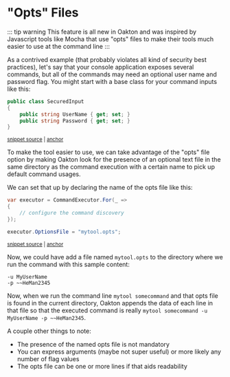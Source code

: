 # "Opts" Files

::: tip warning
This feature is all new in Oakton and was inspired by Javascript tools like Mocha that use "opts" files to make
their tools much easier to use at the command line
:::

As a contrived example (that probably violates all kind of security best practices), let's say that your console application exposes several commands, but all of the commands may need
an optional user name and password flag. You might start with a base class for your command inputs like this:

<!-- snippet: sample_SecuredInput -->
<a id='snippet-sample_securedinput'></a>
```cs
public class SecuredInput
{
    public string UserName { get; set; }
    public string Password { get; set; }
}
```
<sup><a href='https://github.com/JasperFx/oakton/blob/master/src/Tests/OptionsSamples.cs#L20-L26' title='Snippet source file'>snippet source</a> | <a href='#snippet-sample_securedinput' title='Start of snippet'>anchor</a></sup>
<!-- endSnippet -->

To make the tool easier to use, we can take advantage of the "opts" file option by making Oakton look for the presence of an optional text file in the same directory as the command execution with a certain name to pick up default command usages.

We can set that up by declaring the name of the opts file like this:

<!-- snippet: sample_configuring_opts_file -->
<a id='snippet-sample_configuring_opts_file'></a>
```cs
var executor = CommandExecutor.For(_ =>
{
    // configure the command discovery
});

executor.OptionsFile = "mytool.opts";
```
<sup><a href='https://github.com/JasperFx/oakton/blob/master/src/Tests/OptionsSamples.cs#L9-L16' title='Snippet source file'>snippet source</a> | <a href='#snippet-sample_configuring_opts_file' title='Start of snippet'>anchor</a></sup>
<!-- endSnippet -->

Now, we could have add a file named `mytool.opts` to the directory where we run the command with this sample content:

```
-u MyUserName
-p ~~HeMan2345
```

Now, when we run the command line `mytool somecommand` and that opts file is found in the current directory, Oakton appends the data of each line in that file so that the executed command is really `mytool somecommand -u MyUserName -p ~~HeMan2345`. 

A couple other things to note:

* The presence of the named opts file is not mandatory
* You can express arguments (maybe not super useful) or more likely any number of flag values
* The opts file can be one or more lines if that aids readability


